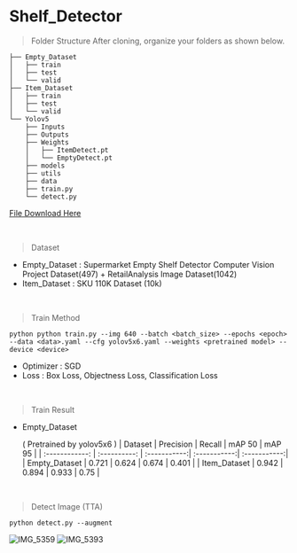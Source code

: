 # Shelf_Detector
> Folder Structure
After cloning, organize your folders as shown below. 

    ├── Empty_Dataset
    │   ├── train
    │   ├── test
    │   └── valid
    ├── Item_Dataset
    │   ├── train
    │   ├── test
    │   └── valid
    └── Yolov5
        ├── Inputs
        ├── Outputs
        ├── Weights
        │   ├── ItemDetect.pt
        │   └── EmptyDetect.pt
        ├── models
        ├── utils
        ├── data
        ├── train.py
        └── detect.py



[ File Download Here ](https://drive.google.com/drive/folders/1J3qiaXRBaDmvXN9wDjf3LoHP9t09bMfL?usp=sharing, "Dataset and pt File")

<br/>

> Dataset
- Empty_Dataset : Supermarket Empty Shelf Detector Computer Vision Project Dataset(497) + RetailAnalysis Image Dataset(1042)
- Item_Dataset : SKU 110K Dataset (10k)

<br/>

> Train Method

    python python train.py --img 640 --batch <batch_size> --epochs <epoch> --data <data>.yaml --cfg yolov5x6.yaml --weights <pretrained model> --device <device>
    
- Optimizer : SGD
- Loss : Box Loss, Objectness Loss, Classification Loss

<br/>

> Train Result
- Empty_Dataset

    ( Pretrained by yolov5x6 )
    | Dataset        | Precision    | Recall       | mAP 50       | mAP 95       |
    | :------------: | :----------: | :-----------:| :-----------:| :-----------:|
    |  Empty_Dataset | 0.721        | 0.624        | 0.674        | 0.401        |
    |  Item_Dataset  | 0.942        | 0.894        | 0.933        | 0.75         |

<br/>

> Detect Image (TTA)

    python detect.py --augment


![IMG_5359](https://github.com/jiminc77/Shelf_Detector/assets/91927189/f5e0a5ff-8e93-4607-aefe-b379cd833ab7)
![IMG_5393](https://github.com/jiminc77/Shelf_Detector/assets/91927189/ba39a2b6-a505-4540-8207-d8ed9b46c593)


